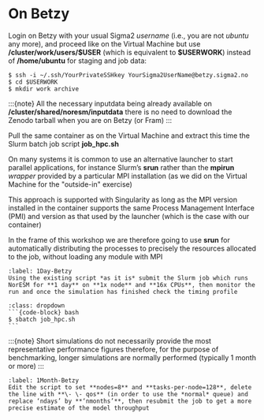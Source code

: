 # On Betzy

Login on Betzy with your usual Sigma2 *username* (i.e., you are not *ubuntu* any more), and proceed like on the Virtual Machine but use **/cluster/work/users/$USER** (which is equivalent to **\$USERWORK**) instead of **/home/ubuntu** for staging and job data:

```
$ ssh -i ~/.ssh/YourPrivateSSHkey YourSigma2UserName@betzy.sigma2.no
$ cd $USERWORK
$ mkdir work archive
```

:::{note}
All the necessary inputdata being already available on **/cluster/shared/noresm/inputdata** there is no need to download the Zenodo tarball when you are on Betzy (or Fram)
:::

Pull the same container as on the Virtual Machine and extract this time the Slurm batch job script **job_hpc.sh**

On many systems it is common to use an alternative launcher to start parallel applications, for instance Slurm’s **srun** rather than the **mpirun** *wrapper* provided by a particular MPI installation (as we did on the Virtual Machine for the "outside-in" exercise)

This approach is supported with Singularity as long as the MPI version installed in the container supports the same Process Management Interface (PMI) and version as that used by the launcher (which is the case with our container)

In the frame of this workshop we are therefore going to use **srun** for automatically distributing the processes to precisely the resources allocated to the job, without loading any module with MPI

```{exercise} 
:label: 1Day-Betzy
Using the existing script *as it is* submit the Slurm job which runs NorESM for **1 day** on **1x node** and **16x CPUs**, then monitor the run and once the simulation has finished check the timing profile
```

````{solution} 1Day-Betzy
:class: dropdown
```{code-block} bash
$ sbatch job_hpc.sh
```
````

:::{note}
Short simulations do not necessarily provide the most representative performance figures therefore, for the purpose of benchmarking, longer simulations are normally performed (typically 1 month or more) 
:::


```{exercise} 
:label: 1Month-Betzy
Edit the script to set **nodes=8** and **tasks-per-node=128**, delete the line with **\- \- qos** (in order to use the *normal* queue) and replace ‘ndays’ by **‘nmonths’**, then resubmit the job to get a more precise estimate of the model throughput
```
````

